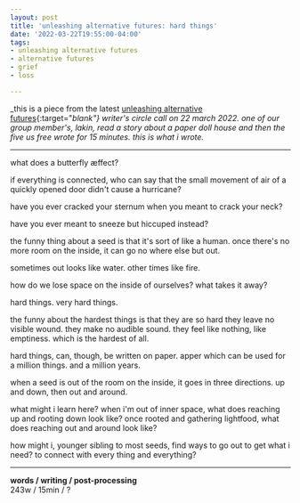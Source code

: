 ```yaml
---
layout: post
title: 'unleashing alternative futures: hard things'
date: '2022-03-22T19:55:00-04:00'
tags:
- unleashing alternative futures
- alternative futures
- grief
- loss

--- 
```


<!-- {:target="_blank"} -->


_this is a piece from the latest [unleashing alternative futures](http://unleashingalternativefutures.wordpress.com/){:target="_blank"} writer's circle call on 22 march 2022. one of our group member's, lakin, read a story about a paper doll house and then the five us free wrote for 15 minutes. this is what i wrote._

---


what does a butterfly æffect?

if everything is connected, who can say that the small movement of air of a quickly opened door didn't cause a hurricane?

have you ever cracked your sternum when you meant to crack your neck?

have you ever meant to sneeze but hiccuped instead?

the funny thing about a seed is that it's sort of like a human. once there's no more room on the inside, it can go no where else but out.

sometimes out looks like water. other times like fire.

how do we lose space on the inside of ourselves? what takes it away?

hard things. very hard things.

the funny about the hardest things is that they are so hard they leave no visible wound. they make no audible sound. they feel like nothing, like emptiness. which is the hardest of all.

hard things, can, though, be written on paper. apper which can be used for a million things. and a million years.

when a seed is out of the room on the inside, it goes in three directions. up and down, then out and around.

what might i learn here? when i'm out of inner space, what does reaching up and rooting down look like? once rooted and gathering lightfood, what does reaching out and around look like?

how might i, younger sibling to most seeds, find ways to go out to get what i need? to connect with every thing and everything?



---


<!-- hyperlink bank -->


<!-- &#042; = asterisk -->
<!-- &#039; = single quote '-->

**words / writing / post-processing**  
243w / 15min / ?